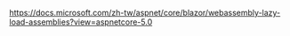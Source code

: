 https://docs.microsoft.com/zh-tw/aspnet/core/blazor/webassembly-lazy-load-assemblies?view=aspnetcore-5.0